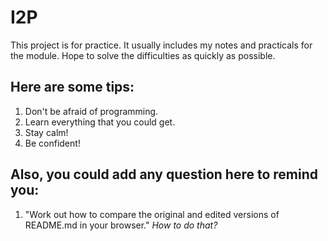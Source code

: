 # I2P
This project is for practice. It usually includes my notes and practicals for the module. Hope to solve the difficulties as quickly as possible.
## Here are some tips:
1. Don't be afraid of programming.
2. Learn everything that you could get.
3. Stay calm!
4. Be confident!
## Also, you could add any question here to remind you:
1. "Work out how to compare the original and edited versions of README.md in your browser." *How to do that?*
